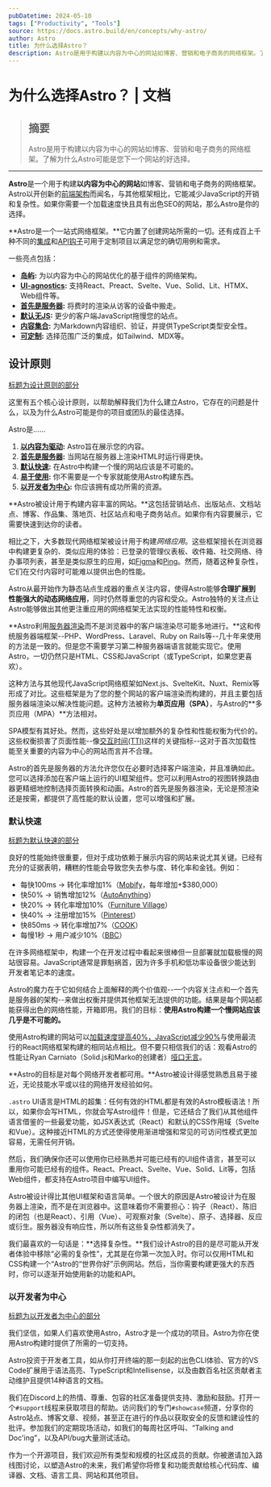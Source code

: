 ```yaml
---
pubDatetime: 2024-05-10
tags: ["Productivity", "Tools"]
source: https://docs.astro.build/en/concepts/why-astro/
author: Astro
title: 为什么选择Astro？
description: Astro是用于构建以内容为中心的网站如博客、营销和电子商务的网络框架。了解为什么Astro可能是您下一个网站的好选择。
---
```


# 为什么选择Astro？ | 文档

> ## 摘要
>
> Astro是用于构建以内容为中心的网站如博客、营销和电子商务的网络框架。了解为什么Astro可能是您下一个网站的好选择。

---

**Astro**是一个用于构建**以内容为中心的网站**如博客、营销和电子商务的网络框架。Astro以开创新的[前端架构](https://docs.astro.build/en/concepts/islands/)而闻名，与其他框架相比，它能减少JavaScript的开销和复杂性。如果你需要一个加载速度快且具有出色SEO的网站，那么Astro是你的选择。

**Astro是一个一站式网络框架。**它内置了创建网站所需的一切。还有成百上千种不同的[集成](https://astro.build/integrations/)和[API钩子](https://docs.astro.build/en/reference/integrations-reference/)可用于定制项目以满足您的确切用例和需求。

一些亮点包括：

- **[岛屿](https://docs.astro.build/en/concepts/islands/):** 为以内容为中心的网站优化的基于组件的网络架构。
- **[UI-agnostics](https://docs.astro.build/en/guides/framework-components/):** 支持React、Preact、Svelte、Vue、Solid、Lit、HTMX、Web组件等。
- **[首先是服务器](https://docs.astro.build/en/basics/rendering-modes/):** 将费时的渲染从访客的设备中搬走。
- **[默认无JS](https://docs.astro.build/en/basics/astro-components/):** 更少的客户端JavaScript拖慢您的站点。
- **[内容集合](https://docs.astro.build/en/guides/content-collections/):** 为Markdown内容组织、验证，并提供TypeScript类型安全性。
- **[可定制](https://docs.astro.build/en/guides/integrations-guide/):** 选择范围广泛的集成，如Tailwind、MDX等。

## 设计原则

[标题为设计原则的部分](https://docs.astro.build/en/concepts/why-astro/#design-principles)

这里有五个核心设计原则，以帮助解释我们为什么建立Astro，它存在的问题是什么，以及为什么Astro可能是你的项目或团队的最佳选择。

Astro是……

1. **[以内容为驱动](https://docs.astro.build/en/concepts/why-astro/#content-driven):** Astro旨在展示您的内容。
2. **[首先是服务器](https://docs.astro.build/en/concepts/why-astro/#server-first):** 当网站在服务器上渲染HTML时运行得更快。
3. **[默认快速](https://docs.astro.build/en/concepts/why-astro/#fast-by-default):** 在Astro中构建一个慢的网站应该是不可能的。
4. **[易于使用](https://docs.astro.build/en/concepts/why-astro/#easy-to-use):** 你不需要是一个专家就能使用Astro构建东西。
5. **[以开发者为中心](https://docs.astro.build/en/concepts/why-astro/#developer-focused):** 你应该拥有成功所需的资源。

**Astro被设计用于构建内容丰富的网站。**这包括营销站点、出版站点、文档站点、博客、作品集、落地页、社区站点和电子商务站点。如果你有内容要展示，它需要快速到达你的读者。

相比之下，大多数现代网络框架被设计用于构建*网络应用*。这些框架擅长在浏览器中构建更复杂的、类似应用的体验：已登录的管理仪表板、收件箱、社交网络、待办事项列表，甚至是类似原生的应用，如[Figma](https://figma.com/)和[Ping](https://ping.gg/)。然而，随着这种复杂性，它们在交付内容时可能难以提供出色的性能。

Astro从最开始作为静态站点生成器的重点关注内容，使得Astro能够**合理扩展到性能强大的动态网络应用**，同时仍然尊重您的内容和受众。Astro独特的关注点让Astro能够做出其他更注重应用的网络框架无法实现的性能特性和权衡。

**Astro利用[服务器渲染](https://docs.astro.build/en/basics/rendering-modes/)而不是浏览器中的客户端渲染尽可能多地进行。**这和传统服务器端框架--PHP、WordPress、Laravel、Ruby on Rails等--几十年来使用的方法是一致的。但是您不需要学习第二种服务器端语言就能实现它。使用Astro，一切仍然只是HTML、CSS和JavaScript（或TypeScript，如果您更喜欢）。

这种方法与其他现代JavaScript网络框架如Next.js、SvelteKit、Nuxt、Remix等形成了对比。这些框架是为了您的整个网站的客户端渲染而构建的，并且主要包括服务器端渲染以解决性能问题。这种方法被称为**单页应用（SPA）**，与Astro的**多页应用（MPA）**方法相对。

SPA模型有其好处。然而，这些好处是以增加额外的复杂性和性能权衡为代价的。这些权衡损害了页面性能--像[交互时间(TTI)](https://web.dev/interactive/)这样的关键指标--这对于首次加载性能至关重要的内容为中心的网站而言并不合理。

Astro的首先是服务器的方法允许您仅在必要时选择客户端渲染，并且准确如此。您可以选择添加在客户端上运行的UI框架组件。您可以利用Astro的视图转换路由器更精细地控制选择页面转换和动画。Astro的首先是服务器渲染，无论是预渲染还是按需，都提供了高性能的默认设置，您可以增强和扩展。

### 默认快速

[标题为默认快速的部分](https://docs.astro.build/en/concepts/why-astro/#fast-by-default)

良好的性能始终很重要，但对于成功依赖于展示内容的网站来说尤其关键。已经有充分的证据表明，糟糕的性能会导致您失去参与度、转化率和金钱。例如：

- 每快100ms → 转化率增加1%（[Mobify](https://web.dev/why-speed-matters/)，每年增加+$380,000）
- 快50% → 销售增加12%（[AutoAnything](https://www.digitalcommerce360.com/2010/08/19/web-accelerator-revs-conversion-and-sales-autoanything/)）
- 快20% → 转化率增加10%（[Furniture Village](https://www.thinkwithgoogle.com/intl/en-gb/marketing-strategies/app-and-mobile/furniture-village-and-greenlight-slash-page-load-times-boosting-user-experience/)）
- 快40% → 注册增加15%（[Pinterest](https://medium.com/pinterest-engineering/driving-user-growth-with-performance-improvements-cfc50dafadd7)）
- 快850ms → 转化率增加7%（[COOK](https://web.dev/why-speed-matters/)）
- 每慢1秒 → 用户减少10%（[BBC](https://www.creativebloq.com/features/how-the-bbc-builds-websites-that-scale)）

在许多网络框架中，构建一个在开发过程中看起来很棒但一旦部署就加载极慢的网站很容易。JavaScript通常是罪魁祸首，因为许多手机和低功率设备很少能达到开发者笔记本的速度。

Astro的魔力在于它如何结合上面解释的两个价值观--一个内容关注点和一个首先是服务器的架构--来做出权衡并提供其他框架无法提供的功能。结果是每个网站都能获得出色的网络性能，开箱即用。我们的目标：**使用Astro构建一个慢网站应该几乎是不可能的。**

使用Astro构建的网站可以[加载速度提高40%，JavaScript减少90%](https://twitter.com/t3dotgg/status/1437195415439360003)与使用最流行的React网络框架构建的相同站点相比。但不要只相信我们的话：观看Astro的性能让Ryan Carniato（Solid.js和Marko的创建者）[哑口无言](https://youtu.be/2ZEMb_H-LYE?t=8163)。

**Astro的目标是对每个网络开发者都可用。**Astro被设计得感觉熟悉且易于接近，无论技能水平或以往的网络开发经验如何。

`.astro` UI语言是HTML的超集：任何有效的HTML都是有效的Astro模板语法！所以，如果你会写HTML，你就会写Astro组件！但是，它还结合了我们从其他组件语言借鉴的一些最爱功能，如JSX表达式（React）和默认的CSS作用域（Svelte和Vue）。这种接近HTML的方式还使得使用渐进增强和常见的可访问性模式更加容易，无需任何开销。

然后，我们确保你还可以使用你已经熟悉并可能已经有的UI组件语言，甚至可以重用你可能已经有的组件。React、Preact、Svelte、Vue、Solid、Lit等，包括Web组件，都支持在Astro项目中编写UI组件。

Astro被设计得比其他UI框架和语言简单。一个很大的原因是Astro被设计为在服务器上渲染，而不是在浏览器中。这意味着你不需要担心：钩子（React）、陈旧的闭包（也是React）、引用（Vue）、可观察对象（Svelte）、原子、选择器、反应或衍生。服务器没有响应性，所以所有这些复杂性都消失了。

我们最喜欢的一句话是：**选择复杂性。**我们设计Astro的目的是尽可能从开发者体验中移除“必需的复杂性”，尤其是在你第一次加入时。你可以仅用HTML和CSS构建一个“Astro的“世界你好”示例网站。然后，当你需要构建更强大的东西时，你可以逐渐开始使用新的功能和API。

### 以开发者为中心

[标题为以开发者为中心的部分](https://docs.astro.build/en/concepts/why-astro/#developer-focused)

我们坚信，如果人们喜欢使用Astro，Astro才是一个成功的项目。Astro为你在使用Astro构建时提供了所需的一切支持。

Astro投资于开发者工具，如从你打开终端的那一刻起的出色CLI体验、官方的VS Code扩展用于语法高亮、TypeScript和Intellisense，以及由数百名社区贡献者主动维护且提供14种语言的文档。

我们在Discord上的热情、尊重、包容的社区准备提供支持、激励和鼓励。打开一个`#support`线程来获取项目的帮助。访问我们的专门`#showcase`频道，分享你的Astro站点、博客文章、视频，甚至正在进行的作品以获取安全的反馈和建设性的批评。参加我们的定期现场活动，如我们的每周社区呼叫、“Talking and Doc'ing”，以及API/bug大量测试活动。

作为一个开源项目，我们欢迎所有类型和规模的社区成员的贡献。你被邀请加入路线图讨论，以塑造Astro的未来，我们希望你将修复和功能贡献给核心代码库、编译器、文档、语言工具、网站和其他项目。

